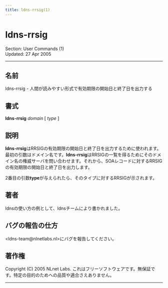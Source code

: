 ```yaml
---
title: ldns-rrsig(1)
---
```

<h1>ldns-rrsig</h1>
<p>Section: User Commands (1)<br />Updated: 27 Apr 2005<br /></p>
<hr />
<h2>名前</h2>
<p>ldns-rrsig - 人間が読みやすい形式で有効期限の開始日と終了日を出力する</p>
<h2>書式</h2>
<p><strong>ldns-rrsig</strong> <em>domain</em> [ <em>type</em> ]</p>
<h2>説明</h2>
<p><strong>ldns-rrsig</strong>はRRSIGの有効期限の開始日と終了日を出力するために使われます。最初の引数はドメイン名です。<strong>ldns-rrsig</strong>はRRSIGの一覧を得るためにそのドメイン名の権威サーバを問い合わせます。それから、SOAレコードに対するRRSIGの有効期限の開始日と終了日を出力します。</p>
<p>2番目の引数<strong>type</strong>が与えられたら、そのタイプに対するRRSIGが示されます。</p>
<h2>著者</h2>
<p>ldnsの使い方の例として、ldnsチームにより書かれました。</p>
<h2>バグの報告の仕方</h2>
<p>&lt;ldns-team@nlnetlabs.nl&gt;にバグを報告してください。</p>
<h2>著作権</h2>
<p>Copyright (C) 2005 NLnet Labs. これはフリーソフトウェアです。無保証です。特定の目的のためへの品質や適合さえありません。</p>
<hr />
